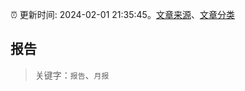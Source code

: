 :alarm_clock: 更新时间: 2024-02-01 21:35:45。[文章来源](/README.md)、[文章分类](/TAGS.md)

## 报告


> 关键字：`报告`、`月报`



